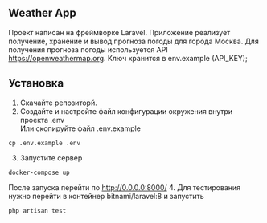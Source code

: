 ## Weather App

Проект написан на фреймворке Laravel.
Приложение реализует получение, хранение и вывод прогноза погоды для города Москва.
Для получения прогноза погоды используется API https://openweathermap.org. Ключ хранится в env.example (API_KEY);

## Установка

1. Скачайте репозиторй.
2. Создайте и настройте файл конфигурации окружения внутри проекта .env <br />
Или скопируйте файл .env.example 
```
cp .env.example .env
```
3. Запустите сервер
```
docker-compose up
```
После запуска перейти по http://0.0.0.0:8000/
4. Для тестирования нужно перейти в контейнер bitnami/laravel:8 и запустить
```
php artisan test
```
